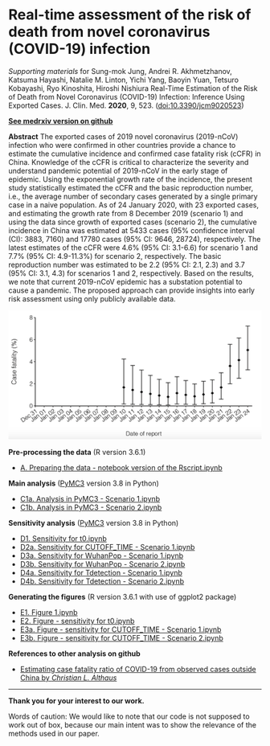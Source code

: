 # Real-time assessment of the risk of death from novel coronavirus (COVID-19) infection

*Supporting materials* for Sung-mok Jung, Andrei R. Akhmetzhanov, Katsuma Hayashi, Natalie M. Linton, Yichi Yang, Baoyin Yuan, Tetsuro Kobayashi, Ryo Kinoshita, Hiroshi Nishiura Real-Time Estimation of the Risk of Death from Novel Coronavirus (COVID-19) Infection: Inference Using Exported Cases. J. Clin. Med. **2020**, 9, 523. ([doi:10.3390/jcm9020523](http://dx.doi.org/10.3390/jcm9020523)) 

[**See medrxiv version on github**](https://github.com/aakhmetz/WuhanCFR2020/blob/master/manuscript/Jung%20et%20al%202020%20Medrxiv%20-%20version%202.pdf)

**Abstract** The exported cases of 2019 novel coronavirus (2019-nCoV) infection who were confirmed in other countries provide a chance to estimate the cumulative incidence and confirmed case fatality risk (cCFR) in China. Knowledge of the cCFR is critical to characterize the severity and understand pandemic potential of 2019-nCoV in the early stage of epidemic. Using the exponential growth rate of the incidence, the present study statistically estimated the cCFR and the basic reproduction number, i.e., the average number of secondary cases generated by a single primary case in a naive population. As of 24 January 2020, with 23 exported cases, and estimating the growth rate from 8 December 2019 (scenario 1) and using the data since growth of exported cases (scenario 2), the cumulative incidence in China was estimated at 5433 cases (95% confidence interval (CI): 3883, 7160) and 17780 cases (95% CI: 9646, 28724), respectively. The latest estimates of the cCFR were 4.6% (95% CI: 3.1-6.6) for scenario 1 and 7.7% (95% CI: 4.9-11.3%) for scenario 2, respectively. The basic reproduction number was estimated to be 2.2 (95% CI: 2.1, 2.3) and 3.7 (95% CI: 3.1, 4.3) for scenarios 1 and 2, respectively. Based on the results, we note that current 2019-nCoV epidemic has a substation potential to cause a pandemic. The proposed approach can provide insights into early risk assessment using only publicly available data.

![](figures/cfr-scenario1.png)

**Pre-processing the data** (R version 3.6.1)
* [A. Preparing the data - notebook version of the Rscript.ipynb](https://nbviewer.jupyter.org/github/aakhmetz/WuhanCFR2020/blob/master/scripts/A.%20Preparing%20the%20data%20-%20notebook%20version%20of%20the%20Rscript.ipynb)
 
**Main analysis** ([PyMC3](https://docs.pymc.io/) version 3.8 in Python)
* [C1a. Analysis in PyMC3 - Scenario 1.ipynb](https://nbviewer.jupyter.org/github/aakhmetz/WuhanCFR2020/blob/master/scripts/C1a.%20Analysis%20in%20PyMC3%20-%20Scenario%201.ipynb)
* [C1b. Analysis in PyMC3 - Scenario 2.ipynb](https://nbviewer.jupyter.org/github/aakhmetz/WuhanCFR2020/blob/master/scripts/C1b.%20Analysis%20in%20PyMC3%20-%20Scenario%202.ipynb)

**Sensitivity analysis** ([PyMC3](https://docs.pymc.io/) version 3.8 in Python)
* [D1. Sensitivity for t0.ipynb](https://nbviewer.jupyter.org/github/aakhmetz/WuhanCFR2020/blob/master/scripts/D1.%20Sensitivity%20for%20t0.ipynb)
* [D2a. Sensitivity for CUTOFF_TIME - Scenario 1.ipynb](https://nbviewer.jupyter.org/github/aakhmetz/WuhanCFR2020/blob/master/scripts/D2a.%20Sensitivity%20for%20CUTOFF_TIME%20-%20Scenario%201.ipynb)
* [D3a. Sensitivity for WuhanPop - Scenario 1.ipynb](https://nbviewer.jupyter.org/github/aakhmetz/WuhanCFR2020/blob/master/scripts/D3a.%20Sensitivity%20for%20WuhanPop%20-%20Scenario%201.ipynb)
* [D3b. Sensitivity for WuhanPop - Scenario 2.ipynb](https://nbviewer.jupyter.org/github/aakhmetz/WuhanCFR2020/blob/master/scripts/D3b.%20Sensitivity%20for%20WuhanPop%20-%20Scenario%202.ipynb)
* [D4a. Sensitivity for Tdetection - Scenario 1.ipynb](https://nbviewer.jupyter.org/github/aakhmetz/WuhanCFR2020/blob/master/scripts/D4a.%20Sensitivity%20for%20Tdetection%20-%20Scenario%201.ipynb)
* [D4b. Sensitivity for Tdetection - Scenario 2.ipynb](https://nbviewer.jupyter.org/github/aakhmetz/WuhanCFR2020/blob/master/scripts/D4b.%20Sensitivity%20for%20Tdetection%20-%20Scenario%202.ipynb)

**Generating the figures** (R version 3.6.1 with use of ggplot2 package)
* [E1. Figure 1.ipynb](https://nbviewer.jupyter.org/github/aakhmetz/WuhanCFR2020/blob/master/scripts/E1.%20Figure%201.ipynb)
* [E2. Figure - sensitivity for t0.ipynb](https://nbviewer.jupyter.org/github/aakhmetz/WuhanCFR2020/blob/master/scripts/E2.%20Figure%20-%20sensitivity%20for%20t0.ipynb)
* [E3a. Figure - sensitivity for CUTOFF_TIME - Scenario 1.ipynb](https://nbviewer.jupyter.org/github/aakhmetz/WuhanCFR2020/blob/master/scripts/E3a.%20Figure%20-%20sensitivity%20for%20CUTOFF_TIME%20-%20Scenario%201.ipynb)
* [E3b. Figure - sensitivity for CUTOFF_TIME - Scenario 2.ipynb](https://github.com/aakhmetz/WuhanCFR2020/blob/master/scripts/E3b.%20Figure%20-%20sensitivity%20for%20CUTOFF_TIME%20-%20Scenario%202.ipynb)

**References to other analysis on github**
* [Estimating case fatality ratio of COVID-19 from observed cases outside China by *Christian L. Althaus*](https://github.com/calthaus/ncov-cfr)

------
**Thank you for your interest to our work.**

Words of caution: We would like to note that our code is not supposed to work out of box, because our main intent was to show the relevance of the methods used in our paper.
